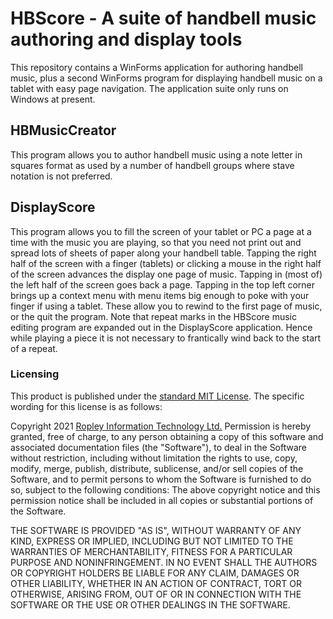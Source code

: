 # HBScore - A suite of handbell music authoring and display tools
This repository contains a WinForms application for authoring handbell music, plus a second WinForms program for displaying
handbell music on a tablet with easy page navigation. The application suite only runs on Windows at present.

## HBMusicCreator
This program allows you to author handbell music using a note letter in squares format as used by a number of handbell groups where stave notation is not preferred.

## DisplayScore
This program allows you to fill the screen of your tablet or PC a page at a time with the music you are playing, so that you need not print out and spread
lots of sheets of paper along your handbell table. Tapping the right half of the screen with a finger (tablets) or clicking a mouse in the right half
of the screen advances the display one page of music. Tapping in (most of) the left half of the screen goes back a page. Tapping in the top left corner brings up a context menu
with menu items big enough to poke with your finger if using a tablet. These allow you to rewind to the first page of music, or the quit the program.
Note that repeat marks in the HBScore music editing program are expanded out in the DisplayScore application. Hence while playing a
piece it is not
necessary to frantically wind back to the start of a repeat.

### Licensing
This product is published under the [standard MIT License](https://opensource.org/licenses/MIT). The specific wording for this license is as follows:

Copyright 2021 [Ropley Information Technology Ltd.](http://www.ropley.com)
Permission is hereby granted, free of charge, to any person obtaining a copy of this software and associated documentation files (the "Software"), to deal in the Software without restriction, including without limitation the rights to use, copy, modify, merge, publish, distribute, sublicense, and/or sell copies of the Software, and to permit persons to whom the Software is furnished to do so, subject to the following conditions:
The above copyright notice and this permission notice shall be included in all copies or substantial portions of the Software.

THE SOFTWARE IS PROVIDED "AS IS", WITHOUT WARRANTY OF ANY KIND, EXPRESS OR IMPLIED, INCLUDING BUT NOT LIMITED TO THE WARRANTIES OF MERCHANTABILITY, FITNESS FOR A PARTICULAR PURPOSE AND NONINFRINGEMENT. IN NO EVENT SHALL THE AUTHORS OR COPYRIGHT HOLDERS BE LIABLE FOR ANY CLAIM, DAMAGES OR OTHER LIABILITY, WHETHER IN AN ACTION OF CONTRACT, TORT OR OTHERWISE, ARISING FROM, OUT OF OR IN CONNECTION WITH THE SOFTWARE OR THE USE OR OTHER DEALINGS IN THE SOFTWARE.

